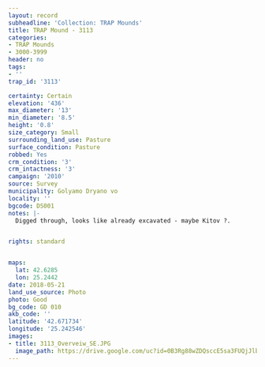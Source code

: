 ```yaml
---
layout: record
subheadline: 'Collection: TRAP Mounds'
title: TRAP Mound - 3113
categories:
- TRAP Mounds
- 3000-3999
header: no
tags:
- ''
trap_id: '3113'

certainty: Certain
elevation: '436'
max_diameter: '13'
min_diameter: '8.5'
height: '0.8'
size_category: Small
surrounding_land_use: Pasture
surface_condition: Pasture
robbed: Yes
crm_condition: '3'
crm_intactness: '3'
campaign: '2010'
source: Survey
municipality: Golyamo Dryano vo
locality: ''
bgcode: DS001
notes: |-
  Digged through, looks like already excavated - maybe Kitov ?.


rights: standard


maps:
  lat: 42.6285
  lon: 25.2442
date: 2018-05-21
land_use_source: Photo
photo: Good
bg_code: GD 010
akb_code: ''
latitude: '42.671734'
longitude: '25.242546'
images:
- title: 3113_Overveiw_SE.JPG
  image_path: https://drive.google.com/uc?id=0B3Rg88wZDQsccE5sa3FUQjJlb1U
---
```

